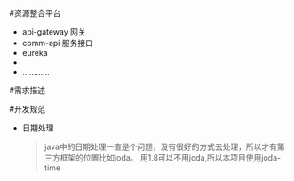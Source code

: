 #资源整合平台
* api-gateway 网关
* comm-api 服务接口
* eureka
*
* …………

#需求描述



#开发规范
  + 日期处理
    >java中的日期处理一直是个问题，没有很好的方式去处理，所以才有第三方框架的位置比如joda。
     用1.8可以不用joda,所以本项目使用joda-time 